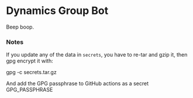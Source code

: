 # Dynamics Group Bot

Beep boop.


### Notes

If you update any of the data in `secrets`, you have to re-tar and gzip it, then gpg encrypt it with:

   gpg -c secrets.tar.gz


And add the GPG passphrase to GitHub actions as a secret GPG_PASSPHRASE
